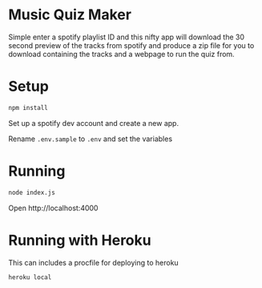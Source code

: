 # Music Quiz Maker

Simple enter a spotify playlist ID and this nifty app will download the 30 second preview of the tracks from spotify and produce a zip file for you to download containing the tracks and a webpage to run the quiz from.

# Setup
```bash
npm install
```
Set up a spotify dev account and create a new app.

Rename `.env.sample` to `.env` and set the variables

# Running
```bash 
node index.js
```

Open http://localhost:4000

# Running with Heroku
This can includes a procfile for deploying to heroku
```bash
heroku local
```